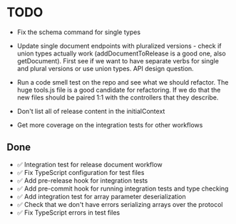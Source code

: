 # TODO

- Fix the schema command for single types
- Update single document endpoints with pluralized versions - check if union types actually work (addDocumentToRelease is a good one, also getDocument). First see if we want to have separate verbs for single and plural versions or use union types. API design question.

- Run a code smell test on the repo and see what we should refactor. The huge tools.js file is a good candidate for refactoring. If we do that the new files should be paired 1:1 with the controllers that they describe.

- Don't list all of release content in the initialContext
- Get more coverage on the integration tests for other workflows


## Done
- ✅ Integration test for release document workflow
- ✅ Fix TypeScript configuration for test files
- ✅ Add pre-release hook for integration tests
- ✅ Add pre-commit hook for running integration tests and type checking
- ✅ Add integration test for array parameter deserialization
- ✅ Check that we don't have errors serializing arrays over the protocol
- ✅ Fix TypeScript errors in test files
